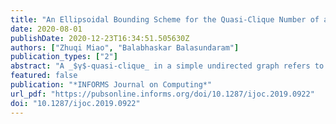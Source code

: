 ```yaml
---
title: "An Ellipsoidal Bounding Scheme for the Quasi-Clique Number of a Graph"
date: 2020-08-01
publishDate: 2020-12-23T16:34:51.505630Z
authors: ["Zhuqi Miao", "Balabhaskar Balasundaram"]
publication_types: ["2"]
abstract: "A _$γ$-quasi-clique_ in a simple undirected graph refers to a subset of vertices that induces a subgraph with edge density at least $γ \\in [0,1]$. When $γ=1$, this definition corresponds to a classical clique. When $γ<1$, it relaxes the requirement of all possible edges by the clique  definition. Quasi-clique detection has been used in graph-based data mining to  find dense clusters, especially in large-scale error-prone data sets in which the clique model can be overly restrictive. The _maximum $γ$-quasi-clique problem_,  seeking a $γ$-quasi-clique of maximum cardinality in the given graph, can be formulated as an optimization problem with a linear objective function and a single quadratic constraint in binary variables. This article investigates the Lagrangian dual of this formulation, and develops an upper-bounding technique using the geometry of ellipsoids to bound the Lagrangian dual. The tightness of the upper-bound is compared to those obtained from multiple mixed-integer programming formulations of the problem via experiments on  benchmark instances."
featured: false
publication: "*INFORMS Journal on Computing*"
url_pdf: "https://pubsonline.informs.org/doi/10.1287/ijoc.2019.0922"
doi: "10.1287/ijoc.2019.0922"
---
```

